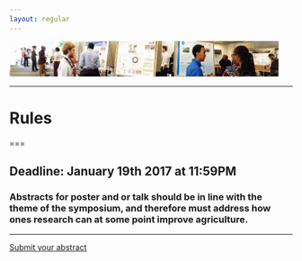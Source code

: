 ```yaml
---
layout: regular
---
```



<img src="/posterview.jpg" style="max-width:95%"/> 

<hr style="clear: both;" />

# Rules
===

## **Deadline: January 19th 2017 at 11:59PM**

### Abstracts for poster and or talk should be in line with the theme of the symposium, and therefore must address how ones research can at some point improve agriculture. 

<hr style="clear: both;" />

<p><a href="https://docs.google.com/forms/d/1DoqelMaDb3G1-tG3Tqr9EpXLK9OzPJ8J4OuMiPRZNrg/" target="_blank" class="btn btn-primary btn-xl page-scroll">Submit your abstract</a></p>
